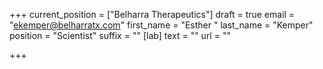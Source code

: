 +++
current_position = ["Belharra Therapeutics"]
draft = true
email = "ekemper@belharratx.com"
first_name = "Esther "
last_name = "Kemper"
position = "Scientist"
suffix = ""
[lab]
text = ""
url = ""

+++
